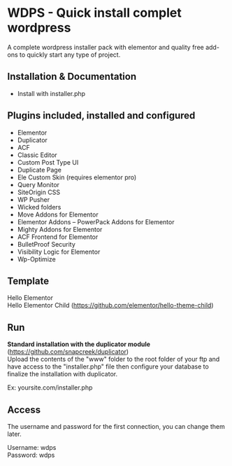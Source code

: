 # WDPS - Quick install complet wordpress
A complete wordpress installer pack with elementor and quality free add-ons to quickly start any type of project.

## Installation & Documentation
- Install with installer.php

## Plugins included, installed and configured
- Elementor
- Duplicator
- ACF
- Classic Editor
- Custom Post Type UI 
- Duplicate Page
- Ele Custom Skin (requires elementor pro)
- Query Monitor
- SiteOrigin CSS
- WP Pusher
- Wicked folders
- Move Addons for Elementor
- Elementor Addons – PowerPack Addons for Elementor
- Mighty Addons for Elementor
- ACF Frontend for Elementor
- BulletProof Security
- Visibility Logic for Elementor
- Wp-Optimize

## Template
Hello Elementor<br>
Hello Elementor Child (https://github.com/elementor/hello-theme-child)

## Run
<b>Standard installation with the duplicator module</b> (https://github.com/snapcreek/duplicator)<br> 
Upload the contents of the "www" folder to the root folder of your ftp and have access to the "installer.php" file then configure your database to finalize the installation with duplicator.

Ex: yoursite.com/installer.php

## Access
The username and password for the first connection, you can change them later.

Username: wdps<br>
Password: wdps

